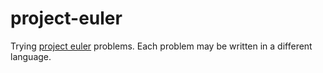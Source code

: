 # project-euler
Trying [project euler](https://projecteuler.net/archives) problems. Each problem may be written in a different language.
